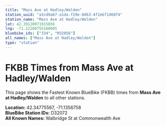 ```yaml
---
title: "Mass Ave at Hadley/Walden"
station_uuid: "a3cd9a67-a1da-f29e-0d63-4f2ebf1468f4"
station_name: "Mass Ave at Hadley/Walden"
lat: 42.39120971915856
lng: -71.12260755160605
bluebike_ids: ["334", "M32056"]
all_names: ["Mass Ave at Hadley/Walden"]
type: "station"
---
```


# FKBB Times from Mass Ave at Hadley/Walden

This page shows the Fastest Known BlueBike (FKBB) times from **Mass Ave at Hadley/Walden** to all other stations.

**Location:** 42.34775567, -71.1356758  
**BlueBike Station IDs:** D32072  
**All Known Names:** Walbridge St at Commonwealth Ave

